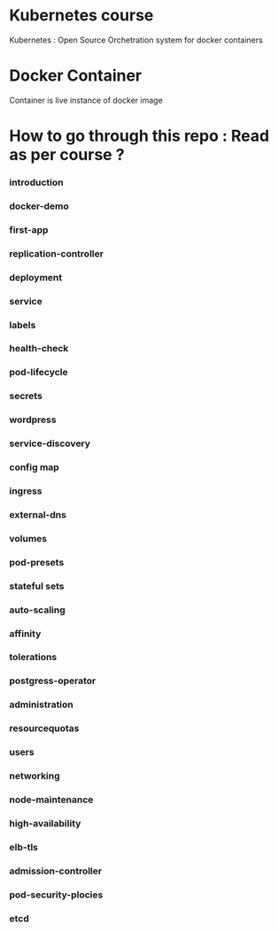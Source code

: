 # Kubernetes course

Kubernetes : Open Source Orchetration 
system for docker containers


# Docker Container

Container is live instance of docker image




# How to go through this repo : Read as per course ?

### introduction

### docker-demo

### first-app

### replication-controller

### deployment

### service


### labels

### health-check

### pod-lifecycle

### secrets

### wordpress

### service-discovery

### config map

### ingress

### external-dns

### volumes

### pod-presets

### stateful sets

### auto-scaling

### affinity

### tolerations

### postgress-operator

### administration

### resourcequotas

### users

### networking

### node-maintenance

### high-availability

### elb-tls

### admission-controller

### pod-security-plocies

### etcd